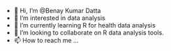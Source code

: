 - 👋 Hi, I’m @Benay Kumar Datta 
- 👀 I’m interested in data analysis 
- 🌱 I’m currently learning R for health data analysis
- 💞️ I’m looking to collaborate on R data analysis tools. 
- 📫 How to reach me ...

<!---
Benay5/Benay5 is a ✨ special ✨ repository because its `README.md` (this file) appears on your GitHub profile.
You can click the Preview link to take a look at your changes.
--->
